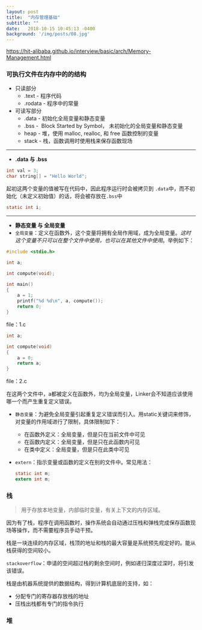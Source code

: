 ```yaml
---
layout: post
title:  "内存管理基础"
subtitle: ""
date:   2018-10-15 10:45:13 -0400
background: '/img/posts/08.jpg'
---
```

https://hit-alibaba.github.io/interview/basic/arch/Memory-Management.html

### 可执行文件在内存中的的结构

- 只读部分
  - .text - 程序代码
  - .rodata - 程序中的常量
- 可读写部分
  - .data - 初始化全局变量和静态变量
  - .bss -  Block Started by Symbol， 未初始化的全局变量和静态变量 
  - heap - 堆，使用 malloc, realloc, 和 free 函数控制的变量 
  - stack - 栈，函数调用时使用栈来保存函数现场 



-----------

- **.data 与 .bss**

```c
int val = 3;
char string[] = "Hello World";
```

起初这两个变量的值被写在代码中，因此程序运行时会被拷贝到 `.data`中，而不初始化（未定义初始值）的话，将会被存放在`.bss`中

```c
static int i;
```

--------------

- **静态变量 与 全局变量**
- `全局变量`：定义在函数外，这个变量将拥有全局作用域，成为全局变量。*这时这个变量不只可以在整个文件中使用，也可以在其他文件中使用*。举例如下：

```c
#include <stdio.h>

int a;

int compute(void);

int main()
{
    a = 1;
    printf("%d %d\n", a, compute());
    return 0;
}
```

file：1.c

```c
int a;

int compute(void)
{
    a = 0;
    return a;
}
```

file：2.c

在这两个文件中，a都被定义在函数外，均为全局变量，Linker会不知道应该使用哪一个而产生重复定义错误。

- `静态变量`：为避免全局变量引起重复定义错误而引入。用static关键词来修饰，对变量的作用域进行了限制，具体限制如下：
  - 在函数外定义：全局变量，但是只在当前文件中可见 
  - 在函数内定义：全局变量，但是只在此函数内可见 
  - 在类中定义：全局变量，但是只在此类中可见 

- `extern`：指示变量或函数的定义在别的文件中。常见用法：

  ```c
  static int m;
  extern int m;
  ```

  

### 栈

> 用于存放本地变量，内部临时变量，有关上下文的内存区域。

因为有了栈，程序在调用函数时，操作系统会自动通过压栈和弹栈完成保存函数现场等操作，而不需要程序员手动干预。 

栈是一块连续的内存区域，栈顶的地址和栈的最大容量是系统预先规定好的。能从栈获得的空间较小。 

`stackoverflow`：申请的空间超过栈的剩余空间时，例如递归深度过深时，将引发该错误。

栈是由机器系统提供的数据结构，得到计算机底层的支持，如：

 - 分配专门的寄存器存放栈的地址 
 - 压栈出栈都有专门的指令执行 



### 堆

